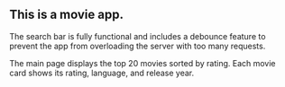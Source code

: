 ## This is a movie app.

The search bar is fully functional and includes a debounce feature to prevent the app from overloading the server with too many requests.

The main page displays the top 20 movies sorted by rating. Each movie card shows its rating, language, and release year.